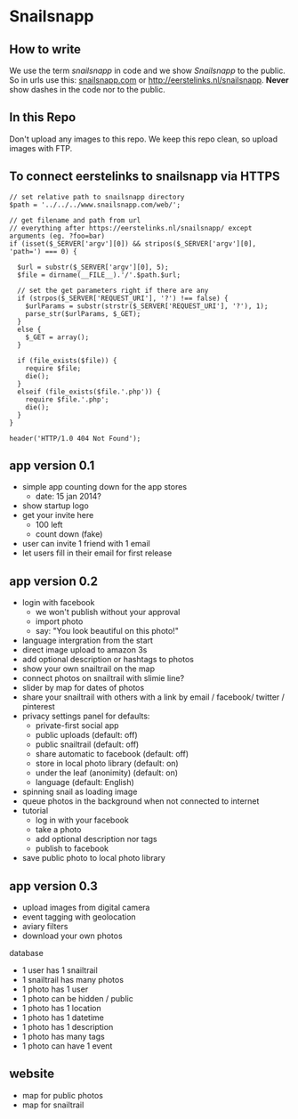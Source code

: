 Snailsnapp
==========

How to write
------------

We use the term _snailsnapp_ in code and we show _Snailsnapp_ to the public. So in urls use this: [snailsnapp.com](http://snailsnapp.com) or http://eerstelinks.nl/snailsnapp. __Never__ show dashes in the code nor to the public.


In this Repo
------------

Don't upload any images to this repo. We keep this repo clean, so upload images with FTP.


To connect eerstelinks to snailsnapp via HTTPS
----------------------------------------------

<!-- language: lang-php -->

    // set relative path to snailsnapp directory
    $path = '../../../www.snailsnapp.com/web/';

    // get filename and path from url
    // everything after https://eerstelinks.nl/snailsnapp/ except arguments (eg. ?foo=bar)
    if (isset($_SERVER['argv'][0]) && stripos($_SERVER['argv'][0], 'path=') === 0) {

      $url = substr($_SERVER['argv'][0], 5);
      $file = dirname(__FILE__).'/'.$path.$url;

      // set the get parameters right if there are any
      if (strpos($_SERVER['REQUEST_URI'], '?') !== false) {
        $urlParams = substr(strstr($_SERVER['REQUEST_URI'], '?'), 1);
        parse_str($urlParams, $_GET);
      }
      else {
        $_GET = array();
      }

      if (file_exists($file)) {
        require $file;
        die();
      }
      elseif (file_exists($file.'.php')) {
        require $file.'.php';
        die();
      }
    }

    header('HTTP/1.0 404 Not Found');


app version 0.1
---------------

* simple app counting down for the app stores
  - date: 15 jan 2014?
* show startup logo
* get your invite here
  - 100 left
  - count down (fake)
* user can invite 1 friend with 1 email
* let users fill in their email for first release


app version 0.2
---------------

* login with facebook
  - we won't publish without your approval
  - import photo
  - say: "You look beautiful on this photo!"
* language intergration from the start
* direct image upload to amazon 3s
* add optional description or hashtags to photos
* show your own snailtrail on the map
* connect photos on snailtrail with slimie line?
* slider by map for dates of photos
* share your snailtrail with others with a link by email / facebook/ twitter / pinterest
* privacy settings panel for defaults:
  - private-first social app
  - public uploads (default: off)
  - public snailtrail (default: off)
  - share automatic to facebook (default: off)
  - store in local photo library (default: on)
  - under the leaf (anonimity) (default: on)
  - language (default: English)
* spinning snail as loading image
* queue photos in the background when not connected to internet
* tutorial
  - log in with your facebook
  - take a photo
  - add optional description nor tags
  - publish to facebook
* save public photo to local photo library


app version 0.3
---------------

* upload images from digital camera
* event tagging with geolocation
* aviary filters
* download your own photos


database

* 1 user has 1 snailtrail
* 1 snailtrail has many photos
* 1 photo has 1 user
* 1 photo can be hidden / public
* 1 photo has 1 location
* 1 photo has 1 datetime
* 1 photo has 1 description
* 1 photo has many tags
* 1 photo can have 1 event


website
-------

* map for public photos
* map for snailtrail